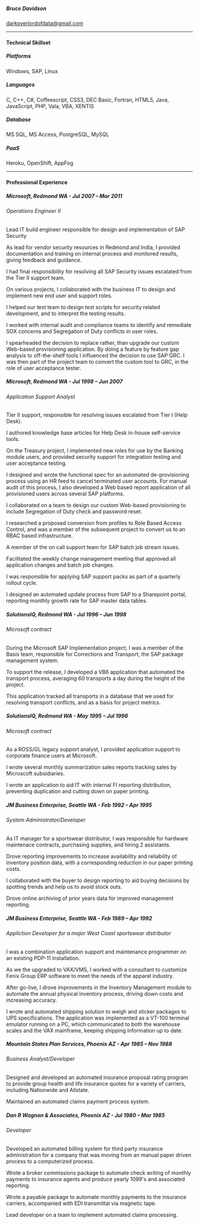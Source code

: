 ##### Bruce Davidson
[darkoverlordofdata@gmail.com](mailto:darkoverlordofdata@gmail.com)

* * *


#### Technical Skillset

##### Platforms

Windows, SAP, Linux

##### Languages

C, C++, C#, Coffeescript, CSS3, DEC Basic, Fortran, HTML5, Java, JavaScript, PHP, Vala, VBA, XENTIS

##### Database

MS SQL, MS Access, PostgreSQL, MySQL

##### PaaS

Heroku, OpenShift, AppFog

* * *

#### Professional Experience

##### Microsoft, Redmond WA - Jul 2007 – Mar 2011

###### Operations Engineer II
Lead IT build engineer responsible for design and implementation of SAP Security

As lead for vendor security resources in Redmond and India, I provided documentation
and training on internal process and monitored results, giving feedback and guidance.

I had final responsibility for resolving all SAP Security issues
escalated from the Tier II support team.

On various projects, I collaborated with the business IT to design and
implement new end user and support roles.

I helped our test team to design test scripts for security related development,
and to interpret the testing results.

I worked with internal audit and compliance teams to identify and remediate SOX concerns
and Segregation of Duty conflicts in user roles.

I spearheaded the decision to replace rather, than upgrade our custom Web-based provisioning
application. By doing a feature by feature gap analysis to off-the-shelf tools
I influenced the decision to use SAP GRC. I was then part of the project team to convert
the custom tool to GRC, in the role of user acceptance tester.

##### Microsoft, Redmond WA - Jul 1998 – Jun 2007

###### Application Support Analyst
Tier II support, responsible for resolving issues escalated from Tier I (Help Desk).

I authored knowledge base articles for Help Desk in-house self-service tools.

On the Treasury project, I implemented new roles for use by the Banking module
users, and provided security support for integration testing and user acceptance
testing.

I designed and wrote the functional spec for an automated de-provisioning process
using an HR feed to cancel terminated user accounts. For manual audit of this
process, I also developed a Web based report application of all provisioned users
across several SAP platforms.

I collaborated on a team to design our custom Web-based provisioning to include Segregation
of Duty check and password reset.

I researched a proposed conversion from profiles to Role Based Access Control,
and was a  member of the subsequent project to convert us to an RBAC based
infrastructure.

A member of the on call support team for SAP batch job stream issues.

Facilitated the weekly change management meeting that approved all application changes
and batch job changes.

I was responsible for applying SAP support packs as part of a quarterly rollout cycle.

I designed an automated update process from SAP to a Sharepoint portal, reporting monthly
growth rate for SAP master data tables.

##### SolutionsIQ, Redmond WA - Jul 1996 – Jun 1998

###### Microsoft contract

During the Microsoft SAP Implementation project, I was a member of the Basis team,
responsible for Corrections and Transport, the SAP package management system.

To support the release, I developed a VB6 application that automated the transport process,
averaging 60 transports a day during the height of the project.

This application tracked all transports in a database that we used for resolving transport conflicts,
and as a basis for project metrics.

##### SolutionsIQ, Redmond WA - May 1995 – Jul 1996

###### Microsoft contract

As a ROSS/GL legacy support analyst, I provided application support to corporate finance
users at Microsoft.

I wrote several monthly summarization sales reports tracking sales by
Microscoft subsidiaries.

I wrote an application to aid IT with internal FI reporting distribution,
preventing duplication and cutting down on paper printing.

##### JM Business Enterprise, Seattle WA - Feb 1992 – Apr 1995

###### System Administrator/Developer

As IT manager for a sportswear distributor, I was responsible for hardware maintenace
contracts, purchasing supplies, and hiring 2 assistants.

Drove reporting improvements to increase availability and reliability of inventory
position data, with a corresponding reduction in our paper printing costs.

I collaborated with the buyer to design reporting to aid buying decisions by spotting
trends and help us to avoid stock outs.

Drove online archiving of prior years data for improved management reporting.

##### JM Business Enterprise, Seattle WA - Feb 1989 – Apr 1992

###### Appliction Developer for a major West Coast sportswear distributor

I was a combination application support and maintenance programmer on an existing PDP-11
installation.

As we the upgraded to VAX/VMS, I worked with a consultant to customize
Fenix Group ERP software to meet the needs of the apparel industry.

After go-live, I drove improvements in the Inventory Management module to
automate the annual physical inventory process, driving down costs and increasing
accuracy.

I wrote and automated shipping solution to weigh and sticker packages to UPS
specifications. The application was implemented as a VT-100 terminal emulator running
on a PC, which communicated to both the warehouse scales and the VAX mainframe, keeping
shipping information up to date.

##### Mountain States Plan Services, Phoenix AZ - Apr 1985 – Nov 1988

###### Business Analyst/Developer

Designed and developed an automated insurance proposal rating program
to provide group health and life insurance quotes for a variety of carriers, including
Nationwide and Allstate.

Maintained an automated claims payment process system.

##### Dan R Wagnon & Associates, Phoenix AZ - Jul 1980 – Mar 1985

###### Developer

Developed an automated billing system for third party insurance administration for a
company that was moving from an manual paper driven process to a computerized process.

Wrote a broker commissions package to automate check writing of monthly payments to
insurance agents and produce yearly 1099's and associated reporting.

Wrote a payable package to automate monthly payments to the insurance carriers,
accompanied with EDI transmittal via magnetic tape.

Lead developer on a team to implement automated claims processing.
